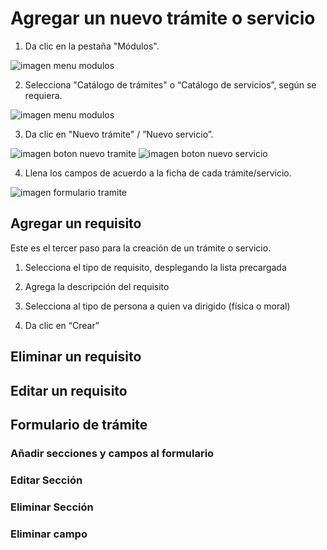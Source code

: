 # Agregar un nuevo trámite o servicio

1. Da clic en la pestaña "Módulos".

![imagen menu modulos](/img/modulos.png)

2. Selecciona "Catálogo de trámites" o “Catálogo de servicios”, según se requiera.

![imagen menu modulos](/img/tramites-servicios.png)

3. Da clic en "Nuevo trámite" / ”Nuevo servicio”.

![imagen boton nuevo tramite](/img/nuevo-tramite.png)
![imagen boton nuevo servicio](/img/nuevo-servicio.png)

4. Llena los campos de acuerdo a la ficha de cada trámite/servicio.

![imagen formulario tramite](/img/formulario-tramite.png)

## Agregar un requisito 

Este es el tercer paso para la creación de un trámite o servicio.

1. Selecciona el tipo de requisito, desplegando la lista precargada

2. Agrega la descripción del requisito
3. Selecciona al tipo de persona a quien va dirigido (física o moral)
4. Da clic en “Crear”





## Eliminar un requisito	

## Editar un requisito	

## Formulario de trámite

### Añadir secciones y campos al formulario	

### Editar Sección	

### Eliminar Sección	

### Eliminar campo	